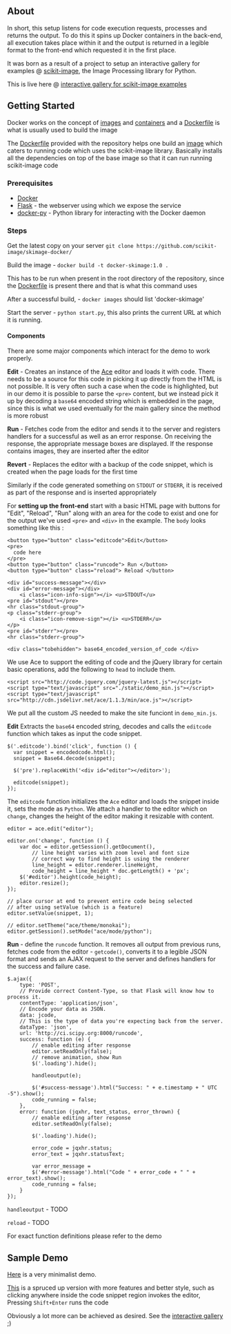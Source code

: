 ## About
In short, this setup listens for code execution requests, processes and returns the output. To do this it spins up Docker containers in the back-end, all execution takes place within it and the output is returned in a legible format to the front-end which requested it in the first place.

It was born as a result of a project to setup an interactive gallery for examples @ [scikit-image](http://scikit-image.org/), the Image Processing library for Python.

This is live here @ [interactive gallery for scikit-image examples](http://sharky93.github.io/docs/gallery/auto_examples/)

## Getting Started

Docker works on the concept of [images](https://docs.docker.com/terms/image/#base-image-def) and [containers](http://docs.docker.com/terms/container/) and a [Dockerfile](http://docs.docker.com/reference/builder/) is what is usually used to build the image

The [Dockerfile](http://docs.docker.com/reference/builder/) provided with the repository helps one build an [image](https://docs.docker.com/terms/image/#base-image-def) which caters to running code which uses the scikit-image library. Basically installs all the dependencies on top of the base image so that it can run running scikit-image code

### Prerequisites
* [Docker](http://docs.docker.com/installation/)
* [Flask](http://flask.pocoo.org/docs/installation/) - the webserver using which we expose the service
* [docker-py](https://github.com/dotcloud/docker-py) - Python library for interacting with the Docker daemon


### Steps
Get the latest copy on your server
`git clone https://github.com/scikit-image/skimage-docker/`

Build the image - `docker build -t docker-skimage:1.0 .`

This has to be run when present in the root directory of the repository, since the [Dockerfile](http://docs.docker.com/reference/builder/) is present there and that is what this command uses

After a successful build, - `docker images` should list 'docker-skimage'

Start the server - `python start.py`, this also prints the current URL at which it is running.

#### Components
There are some major components which interact for the demo to work properly.

**Edit** - Creates an instance of the [Ace](http://ace.c9.io/) editor and loads it with code. There needs to be a source for this code in picking it up directly from the HTML is not possible. It is very often such a case when the code is highlighted, but in our demo it is possible to parse the `<pre>` content, but we instead pick it up by decoding a `base64` encoded string which is embedded in the page, since this is what we used eventually for the main gallery since the method is more robust

**Run** - Fetches code from the editor and sends it to the server and registers handlers for a successful as well as an error response. On receiving the response, the appropriate message boxes are displayed. If the response contains images, they are inserted after the editor

**Revert** - Replaces the editor with a backup of the code snippet, which is created when the page loads for the first time

Similarly if the code generated something on `STDOUT` or `STDERR`, it is received as part of the response and is inserted appropriately


For **setting up the front-end** start with a basic HTML page with buttons for "Edit", "Reload", "Run" along with an area for the code to exist and one for the output we've used `<pre>` and `<div>` in the example. The `body` looks something like this :

```	  
<button type="button" class="editcode">Edit</button>
<pre>
  code here
</pre>
<button type="button" class="runcode"> Run </button>
<button type="button" class="reload"> Reload </button>

<div id="success-message"></div>
<div id="error-message"></div>
    <i class="icon-info-sign"></i> <u>STDOUT</u>
<pre id="stdout"></pre>
<hr class="stdout-group">
<p class="stderr-group">
    <i class="icon-remove-sign"></i> <u>STDERR</u>
</p>
<pre id="stderr"></pre>
<hr class="stderr-group">

<div class="tobehidden"> base64_encoded_version_of_code </div>
```

We use Ace to support the editing of code and the jQuery library for certain basic operations, add the following to `head` to include them.
```
<script src="http://code.jquery.com/jquery-latest.js"></script>
<script type="text/javascript" src="./static/demo_min.js"></script>
<script type="text/javascript" src="http://cdn.jsdelivr.net/ace/1.1.3/min/ace.js"></script>
```
We put all the custom JS needed to make the site funciont in `demo_min.js`.


**Edit**
Extracts the `base64` encoded string, decodes and calls the `editcode` function which takes as input the code snippet.
```
$('.editcode').bind('click', function () {
  var snippet = encodedcode.html();
  snippet = Base64.decode(snippet);

  $('pre').replaceWith('<div id="editor"></editor>');

  editcode(snippet);
});
```

The `editcode` function initializes the `Ace` editor and loads the snippet inside it, sets the mode as `Python`. We attach a handler to the editor which on `change`, changes the height of the editor making it resizable with content.
```
editor = ace.edit("editor");

editor.on('change', function () {
    var doc = editor.getSession().getDocument(),
        // line height varies with zoom level and font size
        // correct way to find height is using the renderer
        line_height = editor.renderer.lineHeight,
        code_height = line_height * doc.getLength() + 'px';
    $('#editor').height(code_height);
    editor.resize();
});

// place cursor at end to prevent entire code being selected
// after using setValue (which is a feature)
editor.setValue(snippet, 1);

// editor.setTheme("ace/theme/monokai");
editor.getSession().setMode("ace/mode/python");
```

**Run** - define the `runcode` function. It removes all output from previous runs, fetches code from the editor - `getcode()`, converts it to a legible JSON format and sends an AJAX request to the server and defines handlers for the success and failure case.
```
$.ajax({
    type: 'POST',
    // Provide correct Content-Type, so that Flask will know how to process it.
    contentType: 'application/json',
    // Encode your data as JSON.
    data: jcode,
    // This is the type of data you're expecting back from the server.
    dataType: 'json',
    url: 'http://ci.scipy.org:8000/runcode',
    success: function (e) {
        // enable editing after response
        editor.setReadOnly(false);
        // remove animation, show Run
        $('.loading').hide();
        
        handleoutput(e);
        
        $('#success-message').html("Success: " + e.timestamp + " UTC -5").show();
        code_running = false;
    },
    error: function (jqxhr, text_status, error_thrown) {
        // enable editing after response
        editor.setReadOnly(false);

        $('.loading').hide();

        error_code = jqxhr.status;
        error_text = jqxhr.statusText;

        var error_message = 
        $('#error-message').html("Code " + error_code + " " + error_text).show();
        code_running = false;
    }
});
```

`handleoutput` - TODO

`reload` - TODO

For exact function definitions please refer to the demo

## Sample Demo

[Here](http://sharky93.github.io/demo_min/) is a very minimalist demo.

[This](http://sharky93.github.io/demo/) is a spruced up version with more features and better style, such as
clicking anywhere inside the code snippet region invokes the editor, Pressing `Shift+Enter` runs the code

Obviously a lot more can be achieved as desired. See the [interactive gallery](http://sharky93.github.io/docs/gallery/auto_examples/) ;)
